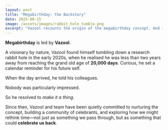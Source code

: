 ```yaml
---
layout: post
title: "Megabirthday: the Backstory"
date: 2025-08-15
image: /assets/images/rabbit_hole_tumble.png
excerpt: "Vazool recounts the origin of the megabirthday concept. And it's even more idiotic than you might imagine."
---
```


<p><strong>Megabirthday</strong> is led by <strong>Vazool</strong>.</p>

  <p>A visionary by nature, Vazool found himself tumbling down a research rabbit hole in the early 2020s, when he realised he was less than two years away from reaching the grand old age of <strong>20,000 days</strong>. Curious, he set a calendar reminder for his future self.</p>

  <p>When the day arrived, he told his colleagues.</p>

  <p>Nobody was particularly impressed.</p>

  <p>So he resolved to <em>make it a thing</em>.</p>

  <p>Since then, Vazool and team have been quietly committed to nurturing the concept, building a community of celebrants, and exploring how we might rethink time—not just as something we pass through, but as something that could <strong>celebrate us back</strong>.</p>
